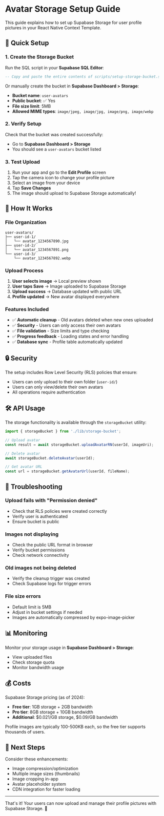 # Avatar Storage Setup Guide

This guide explains how to set up Supabase Storage for user profile pictures in your React Native Context Template.

## 🚀 Quick Setup

### 1. Create the Storage Bucket

Run the SQL script in your **Supabase SQL Editor**:

```sql
-- Copy and paste the entire contents of scripts/setup-storage-bucket.sql
```

Or manually create the bucket in **Supabase Dashboard > Storage**:
- **Bucket name**: `user-avatars`
- **Public bucket**: ✅ Yes
- **File size limit**: 5MB
- **Allowed MIME types**: `image/jpeg, image/jpg, image/png, image/webp`

### 2. Verify Setup

Check that the bucket was created successfully:
- Go to **Supabase Dashboard > Storage**
- You should see a `user-avatars` bucket listed

### 3. Test Upload

1. Run your app and go to the **Edit Profile** screen
2. Tap the camera icon to change your profile picture
3. Select an image from your device
4. Tap **Save Changes**
5. The image should upload to Supabase Storage automatically!

## 📁 How It Works

### File Organization
```
user-avatars/
├── user-id-1/
│   └── avatar_1234567890.jpg
├── user-id-2/
│   └── avatar_1234567891.png
└── user-id-3/
    └── avatar_1234567892.webp
```

### Upload Process
1. **User selects image** → Local preview shown
2. **User taps Save** → Image uploaded to Supabase Storage
3. **Upload success** → Database updated with public URL
4. **Profile updated** → New avatar displayed everywhere

### Features Included
- ✅ **Automatic cleanup** - Old avatars deleted when new ones uploaded
- ✅ **Security** - Users can only access their own avatars
- ✅ **File validation** - Size limits and type checking
- ✅ **Progress feedback** - Loading states and error handling
- ✅ **Database sync** - Profile table automatically updated

## 🔒 Security

The setup includes Row Level Security (RLS) policies that ensure:
- Users can only upload to their own folder (`user-id/`)
- Users can only view/delete their own avatars
- All operations require authentication

## 🛠️ API Usage

The storage functionality is available through the `storageBucket` utility:

```typescript
import { storageBucket } from './lib/storage-bucket';

// Upload avatar
const result = await storageBucket.uploadAvatarRN(userId, imageUri);

// Delete avatar
await storageBucket.deleteAvatar(userId);

// Get avatar URL
const url = storageBucket.getAvatarUrl(userId, fileName);
```

## 🐛 Troubleshooting

### Upload fails with "Permission denied"
- Check that RLS policies were created correctly
- Verify user is authenticated
- Ensure bucket is public

### Images not displaying
- Check the public URL format in browser
- Verify bucket permissions
- Check network connectivity

### Old images not being deleted
- Verify the cleanup trigger was created
- Check Supabase logs for trigger errors

### File size errors
- Default limit is 5MB
- Adjust in bucket settings if needed
- Images are automatically compressed by expo-image-picker

## 📊 Monitoring

Monitor your storage usage in **Supabase Dashboard > Storage**:
- View uploaded files
- Check storage quota
- Monitor bandwidth usage

## 💰 Costs

Supabase Storage pricing (as of 2024):
- **Free tier**: 1GB storage + 2GB bandwidth
- **Pro tier**: 8GB storage + 10GB bandwidth
- **Additional**: $0.021/GB storage, $0.09/GB bandwidth

Profile images are typically 100-500KB each, so the free tier supports thousands of users.

## 🚀 Next Steps

Consider these enhancements:
- Image compression/optimization
- Multiple image sizes (thumbnails)
- Image cropping in-app
- Avatar placeholder system
- CDN integration for faster loading

---

That's it! Your users can now upload and manage their profile pictures with Supabase Storage. 🎉

